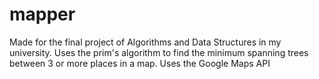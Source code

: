 # mapper
Made for the final project of Algorithms and Data Structures in my university. Uses the prim's algorithm to find the minimum spanning trees between 3 or more places in a map. Uses the Google Maps API
